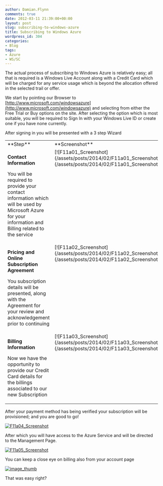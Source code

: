 ```yaml
---
author: Damian.Flynn
comments: true
date: 2012-03-11 21:39:00+00:00
layout: post
slug: subscribing-to-windows-azure
title: Subscribing to Windows Azure
wordpress_id: 304
categories:
- Blog
tags:
- Azure
- WS/SC
---
```


The actual process of subscribing to Windows Azure is relatively easy; all that is required is a Windows Live Account along with a Credit Card which will be charged for any service usage which is beyond the allocation offered in the selected trail or offer.

We start by pointing our Browser to [http://www.microsoft.com/windowsazure](http://www.microsoft.com/windowsazure) and selecting from either the Free Trial or Buy options on the site. After selecting the option which is most suitable, you will be required to Sign In with your Windows Live ID or create one if you have none currently.

After signing in you will be presented with a 3 step Wizard

<table cellpadding="2" width="500" border="0" cellspacing="0" > <tbody > <tr >
<td width="250" valign="top" >**Step**
</td>
<td width="250" valign="top" >**Screenshot**
</td></tr> <tr >
<td width="250" valign="top" >

**Contact Information**

You will be required to provide your contact information which will be used by Microsoft Azure for your information and Billing related to the service

</td>
<td width="250" valign="top" >[![F11a01_Screenshot](/assets/posts/2014/02/F11a01_Screenshot_thumb.png)](/assets/posts/2014/02/F11a01_Screenshot.png)
</td></tr> <tr >
<td width="250" valign="top" >

**Pricing and Online Subscription Agreement**

You subscription details will be presented, along with the Agreement for your review and acknowledgement prior to continuing

</td>
<td width="250" valign="top" >[![F11a02_Screenshot](/assets/posts/2014/02/F11a02_Screenshot_thumb.png)](/assets/posts/2014/02/F11a02_Screenshot.png)
</td></tr> <tr >
<td width="250" valign="top" >

**Billing Information**

Now we have the opportunity to provide our Credit Card details for the billings associated to our new Subscription

</td>
<td width="250" valign="top" >[![F11a03_Screenshot](/assets/posts/2014/02/F11a03_Screenshot_thumb.png)](/assets/posts/2014/02/F11a03_Screenshot.png)
</td></tr></tbody></table>

After your payment method has being verified your subscription will be provisioned; and you are good to go!

[![F11a04_Screenshot](/assets/posts/2014/02/F11a04_Screenshot_thumb.png)](/assets/posts/2014/02/F11a04_Screenshot.png)

After which you will have access to the Azure Service and will be directed to the Management Page.

[![F11a05_Screenshot](/assets/posts/2014/02/F11a05_Screenshot_thumb.png)](/assets/posts/2014/02/F11a05_Screenshot.png)

You can keep a close eye on billing also from your account page

[![image_thumb](/assets/posts/2014/02/image_thumb_thumb3.png)](/assets/posts/2014/02/image_thumb13.png)

That was easy right?

